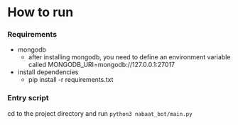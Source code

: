 # How to run  
### Requirements  
- mongodb  
  - after installing mongodb, you need to define an environment variable called MONGODB_URI=mongodb://127.0.0.1:27017  
- install dependencies  
  - pip install -r requirements.txt  
### Entry script
cd to the project directory and run `python3 nabaat_bot/main.py`